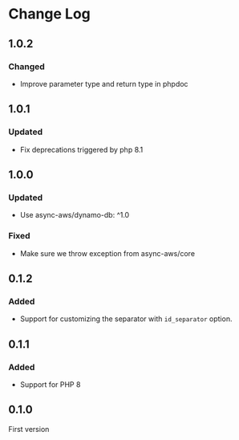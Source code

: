 # Change Log

## 1.0.2

### Changed

- Improve parameter type and return type in phpdoc

## 1.0.1

### Updated

- Fix deprecations triggered by php 8.1

## 1.0.0

### Updated

- Use async-aws/dynamo-db: ^1.0

### Fixed

- Make sure we throw exception from async-aws/core

## 0.1.2

### Added

- Support for customizing the separator with `id_separator` option.

## 0.1.1

### Added

- Support for PHP 8

## 0.1.0

First version
